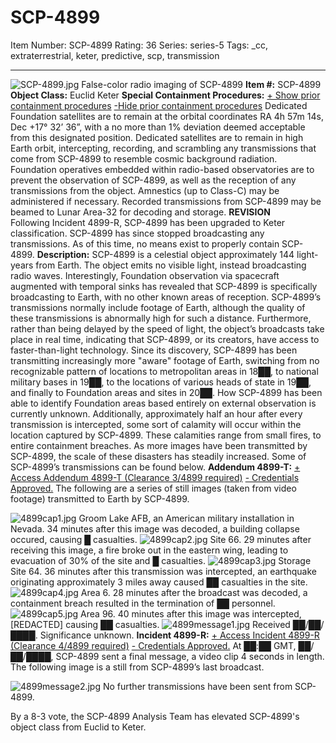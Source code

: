 # SCP-4899
Item Number: SCP-4899
Rating: 36
Series: series-5
Tags: _cc, extraterrestrial, keter, predictive, scp, transmission

---

![SCP-4899.jpg](https://scp-wiki.wdfiles.com/local--files/scp-4899/SCP-4899.jpg)
False-color radio imaging of SCP-4899
**Item #:** SCP-4899
**Object Class:** Euclid Keter
**Special Containment Procedures:**
[\+ Show prior containment procedures](javascript:;)
[-Hide prior containment procedures](javascript:;)
Dedicated Foundation satellites are to remain at the orbital coordinates RA 4h 57m 14s, Dec +17° 32’ 36”, with a no more than 1% deviation deemed acceptable from this designated position. Dedicated satellites are to remain in high Earth orbit, intercepting, recording, and scrambling any transmissions that come from SCP-4899 to resemble cosmic background radiation.
Foundation operatives embedded within radio-based observatories are to prevent the observation of SCP-4899, as well as the reception of any transmissions from the object. Amnestics (up to Class-C) may be administered if necessary.
Recorded transmissions from SCP-4899 may be beamed to Lunar Area-32 for decoding and storage.
**REVISION**  
Following Incident 4899-R, SCP-4899 has been upgraded to Keter classification. SCP-4899 has since stopped broadcasting any transmissions. As of this time, no means exist to properly contain SCP-4899.
**Description:** SCP-4899 is a celestial object approximately 144 light-years from Earth. The object emits no visible light, instead broadcasting radio waves. Interestingly, Foundation observation via spacecraft augmented with temporal sinks has revealed that SCP-4899 is specifically broadcasting to Earth, with no other known areas of reception.
SCP-4899’s transmissions normally include footage of Earth, although the quality of these transmissions is abnormally high for such a distance. Furthermore, rather than being delayed by the speed of light, the object’s broadcasts take place in real time, indicating that SCP-4899, or its creators, have access to faster-than-light technology.
Since its discovery, SCP-4899 has been transmitting increasingly more "aware" footage of Earth, switching from no recognizable pattern of locations to metropolitan areas in 18██, to national military bases in 19██, to the locations of various heads of state in 19██, and finally to Foundation areas and sites in 20██. How SCP-4899 has been able to identify Foundation areas based entirely on external observation is currently unknown.
Additionally, approximately half an hour after every transmission is intercepted, some sort of calamity will occur within the location captured by SCP-4899. These calamities range from small fires, to entire containment breaches. As more images have been transmitted by SCP-4899, the scale of these disasters has steadily increased.
Some of SCP-4899’s transmissions can be found below.
**Addendum 4899-T:**
[\+ Access Addendum 4899-T (Clearance 3/4899 required)](javascript:;)
[\- Credentials Approved.](javascript:;)
The following are a series of still images (taken from video footage) transmitted to Earth by SCP-4899.  

![4899cap1.jpg](https://scp-wiki.wdfiles.com/local--files/scp-4899/4899cap1.jpg)
Groom Lake AFB, an American military installation in Nevada. 34 minutes after this image was decoded, a building collapse occured, causing █ casualties.
![4899cap2.jpg](https://scp-wiki.wdfiles.com/local--files/scp-4899/4899cap2.jpg)
Site 66. 29 minutes after receiving this image, a fire broke out in the eastern wing, leading to evacuation of 30% of the site and █ casualties.
![4899cap3.jpg](https://scp-wiki.wdfiles.com/local--files/scp-4899/4899cap3.jpg)
Storage Site 64. 36 minutes after this transmission was intercepted, an earthquake originating approximately 3 miles away caused ██ casualties in the site.
![4899cap4.jpg](https://scp-wiki.wdfiles.com/local--files/scp-4899/4899cap4.jpg)
Area 6. 28 minutes after the broadcast was decoded, a containment breach resulted in the termination of ██ personnel.
![4899cap5.jpg](https://scp-wiki.wdfiles.com/local--files/scp-4899/4899cap5.jpg)
Area 96. 40 minutes after this image was intercepted, [REDACTED] causing ██ casualties.
![4899message1.jpg](https://scp-wiki.wdfiles.com/local--files/scp-4899/4899message1.jpg)
Received ██/██/████. Significance unknown.
**Incident 4899-R:**
[\+ Access Incident 4899-R (Clearance 4/4899 required)](javascript:;)
[\- Credentials Approved.](javascript:;)
At ██:██ GMT, ██/██/████, SCP-4899 sent a final message, a video clip 4 seconds in length. The following image is a still from SCP-4899’s last broadcast.  

![4899message2.jpg](https://scp-wiki.wdfiles.com/local--files/scp-4899/4899message2.jpg)
No further transmissions have been sent from SCP-4899.
  
By a 8-3 vote, the SCP-4899 Analysis Team has elevated SCP-4899's object class from Euclid to Keter.